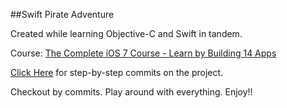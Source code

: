 ##Swift Pirate Adventure

Created while learning Objective-C and Swift in tandem.

Course: [The Complete iOS 7 Course - Learn by Building 14 Apps](http://bit.ly/Complete-iOS7-Course)



[Click Here](https://github.com/ReyHaynes/Swift-Pirates/commits/master) for step-by-step commits on the project.




Checkout by commits. Play around with everything. Enjoy!!